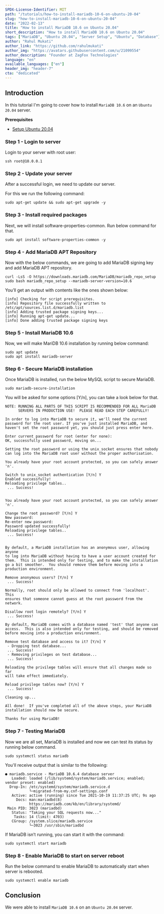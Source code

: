 ```yaml
---
SPDX-License-Identifier: MIT
path: "/tutorials/how-to-install-mariadb-10-6-on-ubuntu-20-04"
slug: "how-to-install-mariadb-10-6-on-ubuntu-20-04"
date: "2022-02-13"
title: "How to install MariaDB 10.6 on Ubuntu 20.04"
short_description: "How to install MariaDB 10.6 on Ubuntu 20.04"
tags: ["MariaDB", "Ubuntu 20.04", "Server Setup", "Ubuntu", "Database"]
author: "Rahul Mukati"
author_link: "https://github.com/rahulmukati"
author_img: "https://avatars.githubusercontent.com/u/21099554"
author_description: "Founder at ZagFox Technologies"
language: "en"
available_languages: ["en"]
header_img: "header-7"
cta: "dedicated"
---
```


## Introduction

In this tutorial I'm going to cover how to install `MariaDB 10.6` on an `Ubuntu 20.04` server.

**Prerequisites**
* [Setup Ubuntu 20.04](https://community.hetzner.com/tutorials/setup-ubuntu-20-04/)

### Step 1 - Login to server
Login to your server with root user:

```shell
ssh root@10.0.0.1
```

### Step 2 - Update your server

After a successful login, we need to update our server.

For this we run the following command:

```shell
sudo apt-get update && sudo apt-get upgrade -y
```

### Step 3 - Install required packages

Next, we will install software-properties-common. Run below command for that.

```shell
sudo apt install software-properties-common -y
```

### Step 4 - Add MariaDB APT Repository

Now with the below commands, we are going to add MariaDB signing key and add MariaDB APT repository.

```shell
curl -LsS -O https://downloads.mariadb.com/MariaDB/mariadb_repo_setup
sudo bash mariadb_repo_setup --mariadb-server-version=10.6
```

You’ll get an output with contents like the ones shown below:

```shell
[info] Checking for script prerequisites.
[info] Repository file successfully written to /etc/apt/sources.list.d/mariadb.list
[info] Adding trusted package signing keys...
[info] Running apt-get update...
[info] Done adding trusted package signing keys
```

### Step 5 - Install MariaDB 10.6

Now, we will make MariDB 10.6 installation by running below command:

```shell
sudo apt update
sudo apt install mariadb-server
```

### Step 6 - Secure MariaDB installation

Once MariaDB is installed, run the below MySQL script to secure MariaDB.

```shell
sudo mariadb-secure-installation
```

You will be asked for some options [Y/n], you can take a look below for that.

```shell
NOTE: RUNNING ALL PARTS OF THIS SCRIPT IS RECOMMENDED FOR ALL MariaDB
      SERVERS IN PRODUCTION USE!  PLEASE READ EACH STEP CAREFULLY!

In order to log into MariaDB to secure it, we'll need the current
password for the root user. If you've just installed MariaDB, and
haven't set the root password yet, you should just press enter here.

Enter current password for root (enter for none): 
OK, successfully used password, moving on...

Setting the root password or using the unix_socket ensures that nobody
can log into the MariaDB root user without the proper authorisation.

You already have your root account protected, so you can safely answer 'n'.

Switch to unix_socket authentication [Y/n] Y
Enabled successfully!
Reloading privilege tables..
 ... Success!


You already have your root account protected, so you can safely answer 'n'.

Change the root password? [Y/n] Y
New password: 
Re-enter new password: 
Password updated successfully!
Reloading privilege tables..
 ... Success!


By default, a MariaDB installation has an anonymous user, allowing anyone
to log into MariaDB without having to have a user account created for
them.  This is intended only for testing, and to make the installation
go a bit smoother.  You should remove them before moving into a
production environment.

Remove anonymous users? [Y/n] Y
 ... Success!

Normally, root should only be allowed to connect from 'localhost'.  This
ensures that someone cannot guess at the root password from the network.

Disallow root login remotely? [Y/n] Y
 ... Success!

By default, MariaDB comes with a database named 'test' that anyone can
access.  This is also intended only for testing, and should be removed
before moving into a production environment.

Remove test database and access to it? [Y/n] Y
 - Dropping test database...
 ... Success!
 - Removing privileges on test database...
 ... Success!

Reloading the privilege tables will ensure that all changes made so far
will take effect immediately.

Reload privilege tables now? [Y/n] Y
 ... Success!

Cleaning up...

All done!  If you've completed all of the above steps, your MariaDB
installation should now be secure.

Thanks for using MariaDB!
```

### Step 7 - Testing MariaDB

Now we are all set, MariaDB is installed and now we can test its status by running below command.

```shell
sudo systemctl status mariadb
```

You'll receive output that is similar to the following:

```shell
● mariadb.service - MariaDB 10.6.4 database server
   Loaded: loaded (/lib/systemd/system/mariadb.service; enabled; vendor preset: enabled)
  Drop-In: /etc/systemd/system/mariadb.service.d
           └─migrated-from-my.cnf-settings.conf
   Active: active (running) since Tue 2021-10-19 11:37:25 UTC; 9s ago
     Docs: man:mariadbd(8)
           https://mariadb.com/kb/en/library/systemd/
 Main PID: 3023 (mariadbd)
   Status: "Taking your SQL requests now..."
    Tasks: 14 (limit: 4703)
   CGroup: /system.slice/mariadb.service
           └─3023 /usr/sbin/mariadbd
```

If MariaDB isn’t running, you can start it with the command:

```shell
sudo systemctl start mariadb
```

### Step 8 - Enable MariaDB to start on server reboot

Run the below command to enable MariaDB to automatically start when server is rebooted.

```shell
sudo systemctl enable mariadb
```

## Conclusion

We were able to install `MariaDB 10.6` on an `Ubuntu 20.04` server.
